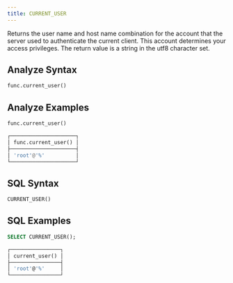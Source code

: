```yaml
---
title: CURRENT_USER
---
```


Returns the user name and host name combination for the account that the server used to authenticate the current client. This account determines your access privileges. The return value is a string in the utf8 character set.

## Analyze Syntax

```python
func.current_user()
```

## Analyze Examples

```python
func.current_user()

┌─────────────────────┐
│ func.current_user() │
├─────────────────────┤
│ 'root'@'%'          │
└─────────────────────┘
```

## SQL Syntax

```sql
CURRENT_USER()
```

## SQL Examples

```sql
SELECT CURRENT_USER();

┌────────────────┐
│ current_user() │
├────────────────┤
│ 'root'@'%'     │
└────────────────┘
```